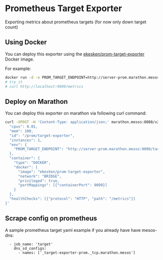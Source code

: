 # Prometheus Target Exporter

Exporting metrics about prometheus targets (for now only down target count)

## Using Docker

You can deploy this exporter using the [ekesken/prom-target-exporter](https://registry.hub.docker.com/u/ekesken/prom-target-exporter/) Docker image.

For example:

```bash
docker run -d -e PROM_TARGET_ENDPOINT=http://server-prom.marathon.mesos:9090/targets -p 9099:9099 ekesken/prom-target-exporter
# try it
# curl http://localhost:9099/metrics
```

## Deploy on Marathon

You can deploy this exporter on marathon via following curl command:

```bash
curl -XPOST -H 'Content-Type: application/json;' marathon.mesos:8080/v2/apps -d '{
  "cpus": 0.01,
  "mem": 100,
  "id": "/prom/target-exporter",
  "instances": 1,
  "env": {
    "PROM_TARGET_ENDPOINT": "http://server-prom.marathon.mesos:9090/targets"
  },
  "container": {
    "type": "DOCKER",
    "docker": {
      "image": "ekesken/prom-target-exporter",
      "network": "BRIDGE",
      "privileged": true,
      "portMappings": [{"containerPort": 9099}]
    }
  },
  "healthChecks": [{"protocol": "HTTP", "path": "/metrics"}]
}'
```

## Scrape config on prometheus

A sample prometheus target yaml example if you already have have mesos-dns:

```
  - job_name: 'target'
    dns_sd_configs:
      - names: ['_target-exporter-prom._tcp.marathon.mesos']
```
